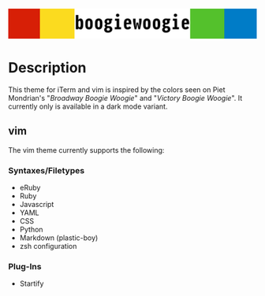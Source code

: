 ![boogiewoogie](/media/boogiewoogieheader.png)

# Description
This theme for iTerm and vim is inspired by the colors seen on Piet Mondrian's "*Broadway Boogie Woogie*" and "*Victory Boogie Woogie*". It
currently only is available in a dark mode variant. 

## vim
The vim theme currently supports the following:

### Syntaxes/Filetypes
* eRuby
* Ruby
* Javascript
* YAML
* CSS
* Python
* Markdown (plastic-boy)
* zsh configuration

### Plug-Ins
* Startify
